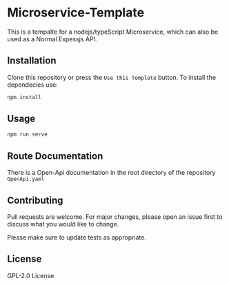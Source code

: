 # Microservice-Template

This is a tempalte for a nodejs/typeScript Microservice, which can also be used as a Normal Expessjs API.

## Installation

Clone this repository or press the ``Use this Template`` button.
To install the dependecies use:
```bash
npm install
```

## Usage

```bash
npm run serve
```
## Route Documentation
There is a Open-Api documentation in the root directory of the repository ``OpenApi.yaml``
## Contributing
Pull requests are welcome. For major changes, please open an issue first to discuss what you would like to change.

Please make sure to update tests as appropriate.

## License
GPL-2.0 License
